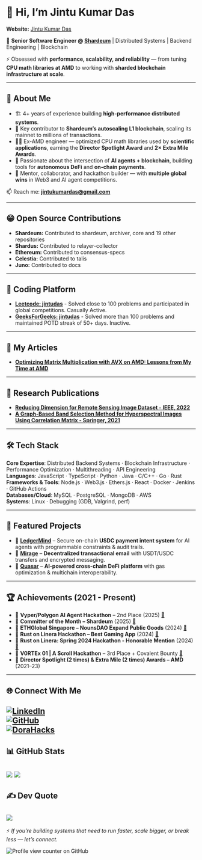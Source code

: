 # 👋 Hi, I’m Jintu Kumar Das  

**Website:** [Jintu Kumar Das](https://jintudas.dev)

🚀 **Senior Software Engineer @ [Shardeum](https://shardeum.org)** | Distributed Systems | Backend Engineering | Blockchain

⚡ Obsessed with **performance, scalability, and reliability** — from tuning **CPU math libraries at AMD** to working with **sharded blockchain infrastructure at scale**.  

---

## 💫 About Me  
- 🏗 4+ years of experience building **high-performance distributed systems**.  
- 🔗 Key contributor to **Shardeum’s autoscaling L1 blockchain**, scaling its mainnet to millions of transactions.  
- 🧑‍💻 Ex-AMD engineer — optimized CPU math libraries used by **scientific applications**, earning the **Director Spotlight Award** and **2× Extra Mile Awards**.  
- 🤖 Passionate about the intersection of **AI agents + blockchain**, building tools for **autonomous DeFi** and **on-chain payments**.  
- 👥 Mentor, collaborator, and hackathon builder — with **multiple global wins** in Web3 and AI agent competitions.  

📫 Reach me: **[jintukumardas@gmail.com](mailto:jintukumardas@gmail.com)**  

---

## 😁 Open Source Contributions
- **Shardeum:** Contributed to shardeum, archiver, core and 19 other repositories
- **Shardus:** Contributed to relayer-collector
- **Ethereum:** Contributed to consensus-specs
- **Celestia:** Contributed to talis
- **Juno:** Contributed to docs

---

## 📝 Coding Platform
- [**Leetcode: jintudas**](https://leetcode.com/u/jintudas/) - Solved close to 100 problems and participated in global competitions. Casually Active.
- [**GeeksForGeeks: jintudas**](https://www.geeksforgeeks.org/user/jintudas/) -  Solved more than 100 problems and maintained POTD streak of 50+ days. Inactive.

---

## 📝 My Articles
- [**Optimizing Matrix Multiplication with AVX on AMD: Lessons from My Time at AMD**](https://jintukumardas.notion.site/blog-avx512)

---

## 📝 Research Publications
- [**Reducing Dimension for Remote Sensing Image Dataset - IEEE, 2022**](https://ieeexplore.ieee.org/abstract/document/9785203/?casa_token=sBy2b8U3JMEAAAAA:TZw6NAANcoX81D7ye2r3zAV6SdOgRbaI7cQdOESSuQP2jWiuzzcsjTdCCMN_u3ZRD4QD1u7JYwI)
- [**A Graph-Based Band Selection Method for Hyperspectral Images Using Correlation Matrix - Springer, 2021**](https://www.springerprofessional.de/en/a-graph-based-band-selection-method-for-hyperspectral-images-usi/19252976)

---

## 🛠 Tech Stack  
**Core Expertise**: Distributed Backend Systems · Blockchain Infrastructure · Performance Optimization · Multithreading · API Engineering  
**Languages**: JavaScript · TypeScript · Python · Java · C/C++ · Go · Rust  
**Frameworks & Tools**: Node.js · Web3.js · Ethers.js · React · Docker · Jenkins · GitHub Actions  
**Databases/Cloud**: MySQL · PostgreSQL · MongoDB · AWS  
**Systems**: Linux · Debugging (GDB, Valgrind, perf)  

---

## 🔭 Featured Projects  
- 🔹 **[LedgerMind](https://dorahacks.io/buidl/31227)** – Secure on-chain **USDC payment intent system** for AI agents with programmable constraints & audit trails. 
- 🔹 **[Mirage](https://ethglobal.com/showcase/mirage-tz65j)** – **Decentralized transactional email** with USDT/USDC transfers and encrypted messaging.   
- 🔹 **[Quasar](https://dorahacks.io/buidl/23920)** – **AI-powered cross-chain DeFi platform** with gas optimization & multichain interoperability.  
---

## 🏆 Achievements  (2021 - Present)
- 🥈 **Vyper/Polygon AI Agent Hackathon** – 2nd Place (2025) [🔗](https://dorahacks.io/buidl/23809/milestones)  
- 🌟 **Committer of the Month – Shardeum** (2025) [🔗](https://shardeum.org/blog/jintu-das-software-engineer/)  
- 🥈 **ETHGlobal Singapore – NounsDAO Expand Public Goods** (2024) [🔗](https://ethglobal.com/showcase/mirage-tz65j)  
- 🥈 **Rust on Linera Hackathon – Best Gaming App** (2024) [🔗](https://devpost.com/software/classic-tic-tac-toe)
- 🏅 **Rust on Linera: Spring 2024 Hackathon - Honorable Mention** (2024) [🔗](https://devpost.com/software/chainseats)
- 🏅 **V0RTEx 01 | A Scroll Hackathon** – 3rd Place + Covalent Bounty [🔗](https://dorahacks.io/buidl/11870)  
- 🏅 **Director Spotlight (2 times) & Extra Mile (2 times) Awards – AMD** (2021–23)  
---

## 🌐 Connect With Me  
[![LinkedIn](https://img.shields.io/badge/LinkedIn-%230077B5.svg?logo=linkedin&logoColor=white)](https://linkedin.com/in/jintukumardas)  
[![GitHub](https://img.shields.io/badge/GitHub-100000?logo=github&logoColor=white)](https://github.com/jintukumardas)  
[![DoraHacks](https://img.shields.io/badge/DoraHacks-FE5000?logo=hackaday&logoColor=white)](https://dorahacks.io/hacker/jintuisbusy)  
---

## 📊 GitHub Stats  
![](https://github-readme-stats.vercel.app/api?username=jintukumardas&theme=radical&hide_border=false&include_all_commits=true)
![](https://github-readme-streak-stats.herokuapp.com/?user=jintukumardas&theme=radical&hide_border=false)
---

## ✍️ Dev Quote  
![](https://quotes-github-readme.vercel.app/api?type=horizontal&theme=radical)  
---

⚡ _If you’re building systems that need to run faster, scale bigger, or break less — let’s connect._  

![Profile view counter on GitHub](https://komarev.com/ghpvc/?username=jintukumardas)
